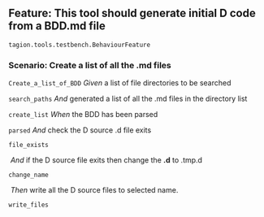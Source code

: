 ## Feature: This tool should generate initial D code from a BDD.md file

`tagion.tools.testbench.BehaviourFeature`

### Scenario: Create a list of all the <bdd>.md files

`Create_a_list_of_BDD`
    *Given* a list of file directories to be searched

`search_paths`
      *And* generated a list of all the <name>.md files in the directory list

`create_list`
    *When* the BDD has been parsed

`parsed`
      *And* check the D source <name>.d file exits

`file_exists`

​      *And* if the D source file exits then change the **<name>.d** to **<name>**.tmp.d

`change_name`

​    *Then* write all the D source files to selected name.

`write_files`

